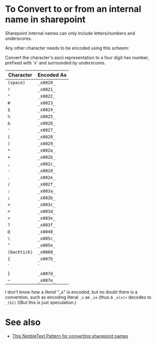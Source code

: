 # To Convert to or from an internal name in sharepoint


Sharepoint internal names can only include letters/numbers and underscores.

Any other character needs to be encoded using this scheem:

Convert the character's ascii representation to a four digit hex number, prefixed with 'x' and surrounded by underscores.

| Character | Encoded As |
|-----------|------------|
| `(space)` | `_x0020_` |
| `!` | `_x0021_` |
| `"` | `_x0022_` |
| `#` | `_x0023_` |
| `$` | `_x0024_` |
| `%` | `_x0025_` |
| `&` | `_x0026_` |
| `'` | `_x0027_` |
| `(` | `_x0028_` |
| `)` | `_x0029_` |
| `*` | `_x002a_` |
| `+` | `_x002b_` |
| `,` | `_x002c_` |
| `-` | `_x002d_` |
| `.` | `_x002e_` |
| `/` | `_x002f_` |
| `:` | `_x003a_` |
| `;` | `_x003b_` |
| `<` | `_x003c_` |
| `=` | `_x003d_` |
| `>` | `_x003e_` |
| `?` | `_x003f_` |
| `@` | `_x0040_` |
| `\` | `_x005c_` |
| `^` | `_x005e_` |
| `(backtick)` | `_x0060_` |
| `{` | `_x007b_` |
| `|` | `_x007c_` |
| `}` | `_x007d_` |
| `~` | `_x007e_` |


I don't know how a *literal* "_x" is encoded, but no doubt there is a convention, such as encoding literal `_x` as  `_xx` (thus a `_x(x)+` decodes to `_($1)` )(But this is just speculation.)



# See also 

- [This NimbleText Pattern for converting sharepoint names](https://nimbletext.com/Live/-864084882/)